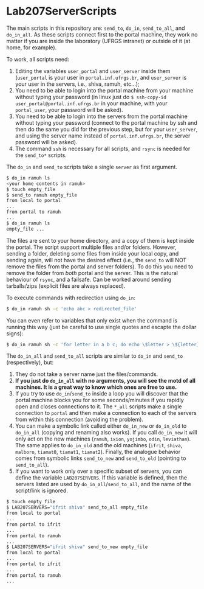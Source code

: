 # Lab207ServerScripts

The main scripts in this repository are: `send_to`, `do_in`, `send_to_all`, and `do_in_all`. As these scripts connect first to the portal machine, they work no matter if you are inside the laboratory (UFRGS intranet) or outside of it (at home, for example).

To work, all scripts need:

1. Editing the variables `user_portal` and `user_server` inside them (`user_portal` is your user in `portal.inf.ufrgs.br`, and `user_server` is your user in the servers, i.e., shiva, ramuh, etc...);
2. You need to be able to login into the portal machine from your machine without typing your password (in linux just do `$ ssh-copy-id user_portal@portal.inf.ufrgs.br` in your machine, with your `portal_user`, your password will be asked).
3. You need to be able to login into the servers from the portal machine without typing your password (connect to the portal machine by ssh and then do the same you did for the previous step, but for your `user_server`, and using the server name instead of `portal.inf.ufrgs.br`, the server password will be asked).
4. The command `ssh` is necessary for all scripts, and `rsync` is needed for the `send_to*` scripts.

The `do_in` and `send_to` scripts take a single `server` as first argument.

```bash
$ do_in ramuh ls
<your home contents in ramuh>
$ touch empty_file
$ send_to ramuh empty_file
from local to portal
...
from portal to ramuh
...
$ do_in ramuh ls
empty_file ...
```

The files are sent to your home directory, and a copy of them is kept inside the portal. The script support multiple files and/or folders. However, sending a folder, deleting some files from inside your local copy, and sending again, will not have the desired effect (i.e., the `send_to` will NOT remove the files from the portal and server folders). To do this you need to remove the folder from *both* portal and the server. This is the natural behaviour of `rsync`, and a failsafe. Can be worked around sending tarballs/zips (explicit files are always replaced).

To execute commands with redirection using `do_in`:
```bash
$ do_in ramuh sh -c 'echo abc > redirected_file'
```
You can even refer to variables that only exist when the command is running this way (just be careful to use single quotes and escapte the dollar signs):
```bash
$ do_in ramuh sh -c 'for letter in a b c; do echo \$letter > \${letter}_file; done'
```

The `do_in_all` and `send_to_all` scripts are similar to `do_in` and `send_to` (respectively), but:

1. They do not take a server name just the files/commands.
2. **If you just do `do_in_all` with no arguments, you will see the motd of all machines. It is a great way to know which ones are free to use.**
3. If you try to use `do_in`/`send_to` inside a loop you will discover that the portal machine blocks you for some seconds/minutes if you rapidly open and closes connections to it. The `*_all` scripts make a single connection to `portal` and then make a connection to each of the servers from within this connection (avoiding the problem).
4. You can make a symbolic link called either `do_in_new` or `do_in_old` to `do_in_all` (copying and renaming also works). If you call `do_in_new` it will only act on the new machines (`ramuh`, `ixion`, `yojimbo`, `odin`, `leviathan`). The same applies to `do_in_old` and the old machines (`ifrit`, `shiva`, `malboro`, `tiamat0`, `tiamat1`, `tiamat2`). Finally, the analogue behavior comes from symbolic links `send_to_new` and `send_to_old` (pointing to `send_to_all`).
5. If you want to work only over a specific subset of servers, you can define the variable `LAB207SERVERS`. If this variable is defined, then the servers listed are used by `do_in_all`/`send_to_all`, and the name of the script/link is ignored.

```bash
$ touch empty_file
$ LAB207SERVERS="ifrit shiva" send_to_all empty_file
from local to portal
...
from portal to ifrit
...
from portal to ramuh
...
$ LAB207SERVERS="ifrit shiva" send_to_new empty_file
from local to portal
...
from portal to ifrit
...
from portal to ramuh
...
```

